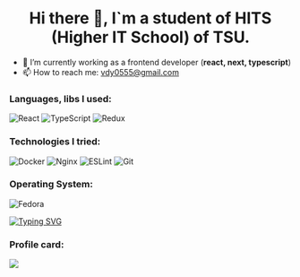 <h1 align="center">Hi there 👋,  I`m a student of HITS (Higher IT School) of TSU.</h1>

- 🌱 I’m currently working as a frontend developer (**react, next, typescript**)
- 📫 How to reach me: vdy0555@gmail.com

### Languages, libs I used:

![React](https://img.shields.io/badge/react-%2320232a.svg?style=for-the-badge&logo=react&logoColor=%2361DAFB)
![TypeScript](https://img.shields.io/badge/typescript-%23007ACC.svg?style=for-the-badge&logo=typescript&logoColor=white)
![Redux](https://img.shields.io/badge/redux-%23593d88.svg?style=for-the-badge&logo=redux&logoColor=white)

### Technologies I tried:

![Docker](https://img.shields.io/badge/docker-%230db7ed.svg?style=for-the-badge&logo=docker&logoColor=white)
![Nginx](https://img.shields.io/badge/nginx-%23009639.svg?style=for-the-badge&logo=nginx&logoColor=white)
![ESLint](https://img.shields.io/badge/ESLint-4B3263?style=for-the-badge&logo=eslint&logoColor=white)
![Git](https://img.shields.io/badge/git-%23F05033.svg?style=for-the-badge&logo=git&logoColor=white)

### Operating System:

![Fedora](https://img.shields.io/badge/Fedora-294172?style=for-the-badge&logo=fedora&logoColor=white)

[![Typing SVG](https://readme-typing-svg.herokuapp.com?font=Fira+Code&duration=2800&pause=1200&color=336699&width=435&lines=Linux+will+take+over+the+world)](https://git.io/typing-svg)

### Profile card: 

![](https://github-profile-summary-cards.vercel.app/api/cards/profile-details?username=vitrivdolkom&theme=discord_old_blurple)
